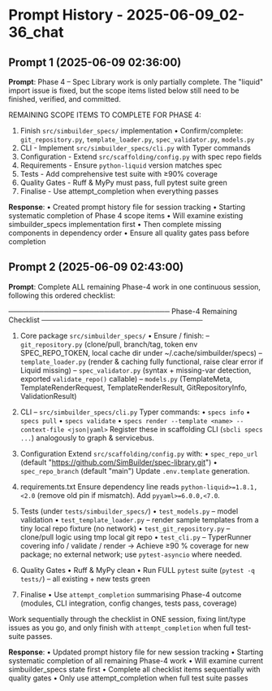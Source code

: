 # Prompt History - 2025-06-09_02-36_chat

## Prompt 1 (2025-06-09 02:36:00)

**Prompt**: Phase 4 – Spec Library work is only partially complete. The "liquid" import issue is fixed, but the scope items listed below still need to be finished, verified, and committed.

REMAINING SCOPE ITEMS TO COMPLETE FOR PHASE 4:
1. Finish `src/simbuilder_specs/` implementation
   • Confirm/complete: `git_repository.py`, `template_loader.py`, `spec_validator.py`, `models.py`
2. CLI - Implement `src/simbuilder_specs/cli.py` with Typer commands
3. Configuration - Extend `src/scaffolding/config.py` with spec repo fields
4. Requirements - Ensure `python-liquid` version matches spec
5. Tests - Add comprehensive test suite with ≥90% coverage
6. Quality Gates - Ruff & MyPy must pass, full pytest suite green
7. Finalise - Use attempt_completion when everything passes

**Response**: 
• Created prompt history file for session tracking
• Starting systematic completion of Phase 4 scope items
• Will examine existing simbuilder_specs implementation first
• Then complete missing components in dependency order
• Ensure all quality gates pass before completion

## Prompt 2 (2025-06-09 02:43:00)

**Prompt**: Complete ALL remaining Phase-4 work in one continuous session, following this ordered checklist:

──────────────────────────────── Phase-4 Remaining Checklist ────────────────────────────────
1. Core package `src/simbuilder_specs/`
   • Ensure / finish:
     – `git_repository.py`  (clone/pull, branch/tag, token env SPEC_REPO_TOKEN, local cache dir under ~/.cache/simbuilder/specs)
     – `template_loader.py`  (render & caching fully functional, raise clear error if Liquid missing)
     – `spec_validator.py`   (syntax + missing-var detection, exported `validate_repo()` callable)
     – `models.py`           (TemplateMeta, TemplateRenderRequest, TemplateRenderResult, GitRepositoryInfo, ValidationResult)

2. CLI – `src/simbuilder_specs/cli.py`
   Typer commands:
     • `specs info`
     • `specs pull`
     • `specs validate`
     • `specs render --template <name> --context-file <json|yaml>`
   Register these in scaffolding CLI (`sbcli specs ...`) analogously to graph & servicebus.

3. Configuration
   Extend `src/scaffolding/config.py` with:
     • `spec_repo_url` (default "https://github.com/SimBuilder/spec-library.git")
     • `spec_repo_branch` (default "main")
   Update `.env.template` generation.

4. requirements.txt
   Ensure dependency line reads `python-liquid>=1.8.1,<2.0` (remove old pin if mismatch).  Add `pyyaml>=6.0.0,<7.0`.

5. Tests (under `tests/simbuilder_specs/`)
   • `test_models.py` – model validation
   • `test_template_loader.py` – render sample templates from a tiny local repo fixture (no network)
   • `test_git_repository.py` – clone/pull logic using tmp local git repo
   • `test_cli.py` – TyperRunner covering info / validate / render
   → Achieve ≥90 % coverage for new package; no external network; use `pytest-asyncio` where needed.

6. Quality Gates
   • Ruff & MyPy clean
   • Run FULL `pytest` suite (`pytest -q tests/`) – all existing + new tests green

7. Finalise
   • Use `attempt_completion` summarising Phase-4 outcome (modules, CLI integration, config changes, tests pass, coverage)

Work sequentially through the checklist in ONE session, fixing lint/type issues as you go, and only finish with `attempt_completion` when full test-suite passes.

**Response**:
• Updated prompt history file for new session tracking
• Starting systematic completion of all remaining Phase-4 work
• Will examine current simbuilder_specs state first
• Complete all checklist items sequentially with quality gates
• Only use attempt_completion when full test suite passes